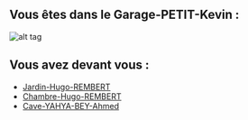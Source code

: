 ## Vous êtes dans le Garage-PETIT-Kevin :

![alt tag](https://st.hzcdn.com/simgs/pictures/garages/his-dream-car-garage-garage-envy-img~dc411934016f2769_4-5788-1-1c4b782.jpg)

## Vous avez devant vous :

- [Jardin-Hugo-REMBERT](https://github.com/Yahyabey48/tp-labyrinthe/tree/Jardin-Hugo-REMBERT/Jardin-Hugo-REMBERT.md)
- [Chambre-Hugo-REMBERT](https://github.com/Yahyabey48/tp-labyrinthe/tree/Chambre-Hugo-REMBERT/Chambre-Hugo-REMBERT.md)
- [Cave-YAHYA-BEY-Ahmed](https://github.com/Yahyabey48/tp-labyrinthe/blob/Cave-YAHYA-BEY-Ahmed/Cave-YAHYA-BEY.md)



